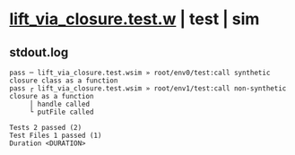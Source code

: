 # [lift_via_closure.test.w](../../../../../examples/tests/valid/lift_via_closure.test.w) | test | sim

## stdout.log
```log
pass ─ lift_via_closure.test.wsim » root/env0/test:call synthetic closure class as a function
pass ┌ lift_via_closure.test.wsim » root/env1/test:call non-synthetic closure as a function  
     │ handle called
     └ putFile called
 
Tests 2 passed (2)
Test Files 1 passed (1)
Duration <DURATION>
```

